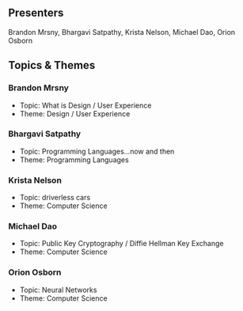 ## Presenters

Brandon Mrsny, Bhargavi Satpathy, Krista Nelson, Michael Dao, Orion Osborn

## Topics & Themes

### Brandon Mrsny

* Topic: What is Design / User Experience
* Theme: Design / User Experience

### Bhargavi Satpathy

* Topic: Programming Languages...now and then
* Theme: Programming Languages

### Krista Nelson

* Topic: driverless cars
* Theme: Computer Science

### Michael Dao

* Topic: Public Key Cryptography / Diffie Hellman Key Exchange
* Theme: Computer Science

### Orion Osborn

* Topic: Neural Networks
* Theme: Computer Science
